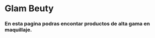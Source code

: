 <!DOCTYPE html>
<html lang="en">
<head>
    <meta charset="UTF-8">
    <meta name="viewport" content="width=device-width, initial-scale=1.0">
    <title>ComprasOnline.com</title>
</head>
<body>
    <h1>Glam Beuty</h1>
    <h3>En esta pagina podras encontar productos de alta gama en maquillaje.</h3>

</body>
</html>
